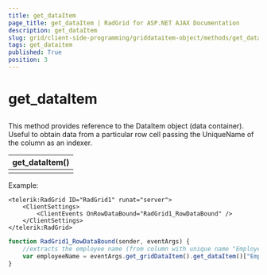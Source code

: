 ```yaml
---
title: get_dataItem
page_title: get_dataItem | RadGrid for ASP.NET AJAX Documentation
description: get_dataItem
slug: grid/client-side-programming/griddataitem-object/methods/get_dataitem
tags: get_dataitem
published: True
position: 3
---
```


# get_dataItem



## 

This method provides reference to the DataItem object (data container). Useful to obtain data from a particular row cell passing the UniqueName of the column as an indexer.


|  **get_dataItem()**  |
| ------ |
||

Example:

````ASP.NET
<telerik:RadGrid ID="RadGrid1" runat="server">
    <ClientSettings>
        <ClientEvents OnRowDataBound="RadGrid1_RowDataBound" />
    </ClientSettings>
</telerik:RadGrid>
````



````JavaScript
function RadGrid1_RowDataBound(sender, eventArgs) {
    //extracts the employee name (from column with unique name "EmployeeName") of the currently bound grid item
    var employeeName = eventArgs.get_gridDataItem().get_dataItem()["EmployeeName"];
} 
````


